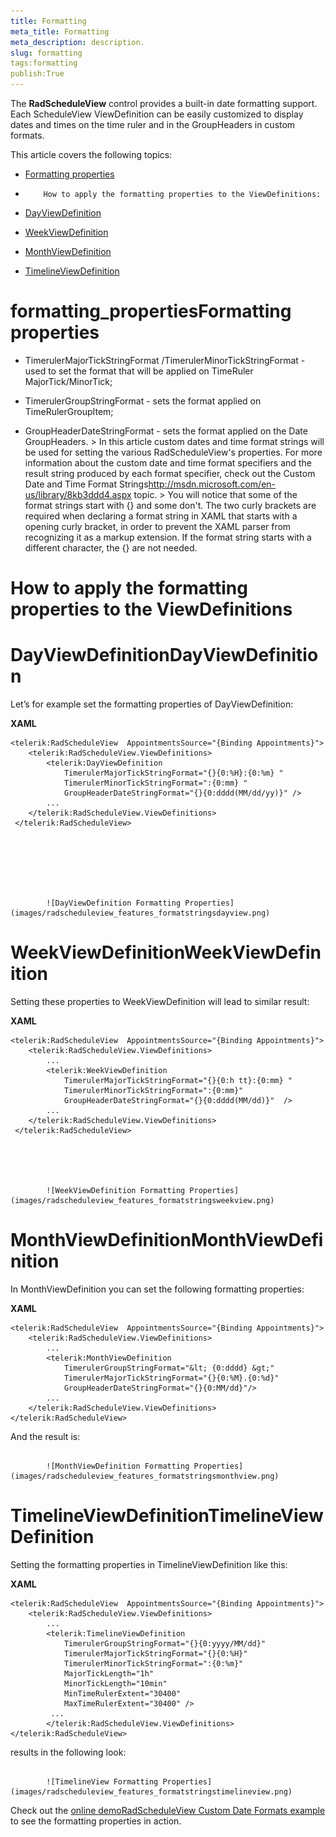 ```yaml
---
title: Formatting
meta_title: Formatting
meta_description: description.
slug: formatting
tags:formatting
publish:True
---
```



The __RadScheduleView__ control provides a built-in date
        formatting support. Each ScheduleView ViewDefinition can be easily customized
        to display dates and times on the time ruler and in the GroupHeaders in custom
        formats.
      

This article covers the following topics:

* [Formatting properties](#formatting_properties)

* 
          How to apply the formatting properties to the ViewDefinitions:
          

* [DayViewDefinition](#DayViewDefinition)

* [WeekViewDefinition](#WeekViewDefinition)

* [MonthViewDefinition](#MonthViewDefinition)

* [TimelineViewDefinition](#TimelineViewDefinition)



# formatting_propertiesFormatting properties

- TimerulerMajorTickStringFormat /TimerulerMinorTickStringFormat -
          used to set the format that will be applied on TimeRuler
          MajorTick/MinorTick;
        

- TimerulerGroupStringFormat - sets the format applied on
          TimeRulerGroupItem;
        

- GroupHeaderDateStringFormat - sets the format applied on the Date
          GroupHeaders.
        >
            In this article
            custom dates and time format strings will be used for setting the various
            RadScheduleView's properties. For more information about the custom date
            and time format specifiers and the result string produced by each format
            specifier, check out the <externalLink xmlns="http://ddue.schemas.microsoft.com/authoring/2003/5"><linkText>Custom Date and Time Format Strings</linkText><linkUri>http://msdn.microsoft.com/en-us/library/8kb3ddd4.aspx</linkUri></externalLink>
            topic.
          ><para xmlns="http://ddue.schemas.microsoft.com/authoring/2003/5">
              You will notice that some of the format strings start with {} and
              some don't. The two curly brackets are required when declaring a format
              string in XAML that starts with a opening curly bracket, in order to
              prevent the XAML parser from recognizing it as a markup extension. If
              the format string starts with a different character, the {} are not
              needed.
            </para>



# How to apply the formatting properties to the ViewDefinitions

# DayViewDefinitionDayViewDefinition



Let’s for example set the formatting properties of DayViewDefinition:


 __XAML__
    


	<telerik:RadScheduleView  AppointmentsSource="{Binding Appointments}">
	    <telerik:RadScheduleView.ViewDefinitions>
	        <telerik:DayViewDefinition
	            TimerulerMajorTickStringFormat="{}{0:%H}:{0:%m} "
	            TimerulerMinorTickStringFormat=":{0:mm} "
	            GroupHeaderDateStringFormat="{}{0:dddd(MM/dd/yy)}" />
	        ...  
	    </telerik:RadScheduleView.ViewDefinitions>
	 </telerik:RadScheduleView>






               
            ![DayViewDefinition Formatting Properties](images/radscheduleview_features_formatstringsdayview.png)



# WeekViewDefinitionWeekViewDefinition



Setting these properties to WeekViewDefinition will lead to similar
          result:
        


 __XAML__
    


	<telerik:RadScheduleView  AppointmentsSource="{Binding Appointments}">
	    <telerik:RadScheduleView.ViewDefinitions>
	        ...
	        <telerik:WeekViewDefinition
	            TimerulerMajorTickStringFormat="{}{0:h tt}:{0:mm} "
	            TimerulerMinorTickStringFormat=":{0:mm}"
	            GroupHeaderDateStringFormat="{}{0:dddd(MM/dd)}"  />              
	        ...  
	    </telerik:RadScheduleView.ViewDefinitions>
	 </telerik:RadScheduleView>




               
            ![WeekViewDefinition Formatting Properties](images/radscheduleview_features_formatstringsweekview.png)



# MonthViewDefinitionMonthViewDefinition



In MonthViewDefinition you can set the following formatting properties:


 __XAML__
    


	<telerik:RadScheduleView  AppointmentsSource="{Binding Appointments}">
	    <telerik:RadScheduleView.ViewDefinitions>
	        ...                     
	        <telerik:MonthViewDefinition
	            TimerulerGroupStringFormat="&lt; {0:dddd} &gt;"
	            TimerulerMajorTickStringFormat="{}{0:%M}.{0:%d}"             
	            GroupHeaderDateStringFormat="{}{0:MM/dd}"/>
	        ...
	    </telerik:RadScheduleView.ViewDefinitions>
	</telerik:RadScheduleView>



And the result is:


               
            ![MonthViewDefinition Formatting Properties](images/radscheduleview_features_formatstringsmonthview.png)



# TimelineViewDefinitionTimelineViewDefinition



Setting the formatting properties in TimelineViewDefinition like this:


 __XAML__
    


	<telerik:RadScheduleView  AppointmentsSource="{Binding Appointments}">
	    <telerik:RadScheduleView.ViewDefinitions>
	        ...       
	        <telerik:TimelineViewDefinition
	            TimerulerGroupStringFormat="{}{0:yyyy/MM/dd}"
	            TimerulerMajorTickStringFormat="{}{0:%H}"
	            TimerulerMinorTickStringFormat=":{0:%m}"
	            MajorTickLength="1h"
	            MinorTickLength="10min"
	            MinTimeRulerExtent="30400"
	            MaxTimeRulerExtent="30400" />
	         ...
	        </telerik:RadScheduleView.ViewDefinitions>
	</telerik:RadScheduleView>



results in the following look:


               
            ![TimelineView Formatting Properties](images/radscheduleview_features_formatstringstimelineview.png)



Check out the 
          [online demo](http://demos.telerik.com/silverlight/?ScheduleView/CustomDateFormats)[RadScheduleView Custom Date Formats example](http://demos.telerik.com/wpf/) to see the formatting properties in
          action.
        

